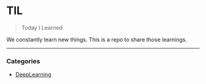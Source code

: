 # TIL
> Today I Learned

We constantly learn new things. This is a repo to share those learnings.

---
### Categories
* [DeepLearning](#DeepLearning)
